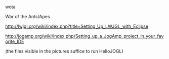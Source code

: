wota

War of the Ants/Apes

http://lwjgl.org/wiki/index.php?title=Setting_Up_LWJGL_with_Eclipse

http://jogamp.org/wiki/index.php/Setting_up_a_JogAmp_project_in_your_favorite_IDE

(the files visible in the pictures suffice to run HelloJOGL)
